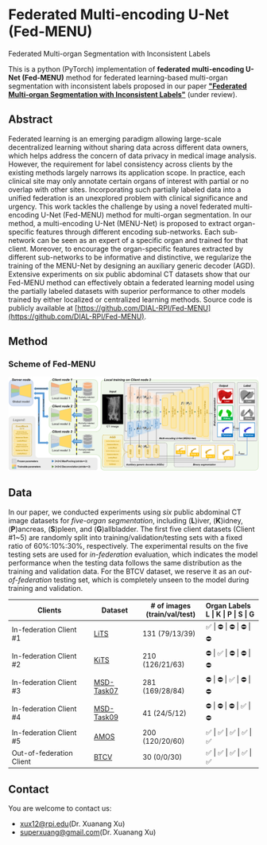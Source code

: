 # Federated Multi-encoding U-Net (Fed-MENU)
Federated Multi-organ Segmentation with Inconsistent Labels

This is a python (PyTorch) implementation of **federated multi-encoding U-Net (Fed-MENU)** method for federated learning-based multi-organ segmentation with inconsistent labels proposed in our paper [**"Federated Multi-organ Segmentation with Inconsistent Labels"**](https://arxiv.org/abs/2206.07156) (under review).


## Abstract
Federated learning is an emerging paradigm allowing large-scale decentralized learning without sharing data across different data owners, which helps address the concern of data privacy in medical image analysis. However, the requirement for label consistency across clients by the existing methods largely narrows its application scope. In practice, each clinical site may only annotate certain organs of interest with partial or no overlap with other sites. Incorporating such partially labeled data into a unified federation is an unexplored problem with clinical significance and urgency. This work tackles the challenge by using a novel federated multi-encoding U-Net (Fed-MENU) method for multi-organ segmentation. In our method, a multi-encoding U-Net (MENU-Net) is proposed to extract organ-specific features through different encoding sub-networks. Each sub-network can be seen as an expert of a specific organ and trained for that client. Moreover, to encourage the organ-specific features extracted by different sub-networks to be informative and distinctive, we regularize the training of the MENU-Net by designing an auxiliary generic decoder (AGD). Extensive experiments on six public abdominal CT datasets show that our Fed-MENU method can effectively obtain a federated learning model using the partially labeled datasets with superior performance to other models trained by either localized or centralized learning methods. Source code is publicly available at [https://github.com/DIAL-RPI/Fed-MENU](https://github.com/DIAL-RPI/Fed-MENU).

## Method
### Scheme of Fed-MENU
<img src="./fig1.png"/>

## Data
In our paper, we conducted experiments using *six* public abdominal CT image datasets for *five-organ segmentation*, including (**L**)iver, (**K**)idney, (**P**)ancreas, (**S**)pleen, and (**G**)allbladder. The first five client datasets (Client #1~5) are randomly split into training/validation/testing sets with a fixed ratio of 60\%:10\%:30\%, respectively. The experimental results on the five testing sets are used for *in-federation* evaluation, which indicates the model performance when the testing data follows the same distribution as the training and validation data. For the BTCV dataset, we reserve it as an *out-of-federation* testing set, which is completely unseen to the model during training and validation.

Clients | Dataset | # of images<br>(train/val/test) | Organ Labels<br>L \| K \| P \| S \| G
--- | --- | --- | :--- 
In-federation Client #1 | [LiTS](https://competitions.codalab.org/competitions/17094) | 131 (79/13/39) | :white_check_mark: \| :no_entry: \| :no_entry: \| :no_entry: \| :no_entry:
In-federation Client #2 | [KiTS](https://kits19.grand-challenge.org/home/) | 210 (126/21/63) | :no_entry: \| :white_check_mark: \| :no_entry: \| :no_entry: \| :no_entry:
In-federation Client #3 | [MSD-Task07](http://medicaldecathlon.com/) | 281 (169/28/84) | :no_entry: \| :no_entry: \| :white_check_mark: \| :no_entry: \| :no_entry:
In-federation Client #4 | [MSD-Task09](http://medicaldecathlon.com/) | 41 (24/5/12) | :no_entry: \| :no_entry: \| :no_entry: \| :white_check_mark: \| :no_entry:
In-federation Client #5 | [AMOS](https://amos22.grand-challenge.org/) | 200 (120/20/60) | :white_check_mark: \| :white_check_mark: \| :white_check_mark: \| :white_check_mark: \| :white_check_mark:
Out-of-federation Client  | [BTCV](https://www.synapse.org/\#!Synapse:syn3193805/wiki/89480) | 30 (0/0/30) | :white_check_mark: \| :white_check_mark: \| :white_check_mark: \| :white_check_mark: \| :white_check_mark:

## Contact
You are welcome to contact us:  
  - [xux12@rpi.edu](mailto:xux12@rpi.edu)(Dr. Xuanang Xu)  
  - [superxuang@gmail.com](mailto:superxuang@gmail.com)(Dr. Xuanang Xu)
